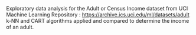 Exploratory data analysis for the Adult or Census Income dataset from UCI Machine Learning Repository : https://archive.ics.uci.edu/ml/datasets/adult
k-NN and CART algorithms applied and compared to determine the income of an adult.
